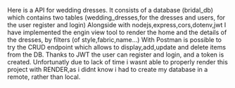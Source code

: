 Here is a API for wedding dresses. It consists of a database (bridal_db) which contains two tables (wedding_dresses,for the dresses and users, for the user register and login) 
Alongside with nodejs,express,cors,dotenv,jwt I have implemented the engin view tool to render the home and the details of the dresses, by filters (of style,fabric,name...) 
With Postman is possible to try the CRUD endpoint which allows to display,add,update and delete items from the DB.
Thanks to JWT the user can register and login, and a token is created.
Unfortunatly due to lack of time i wasnt able to properly render this project with RENDER,as i didnt know i had to create my database in a remote, rather than local. 
